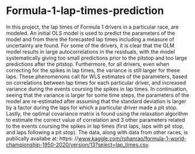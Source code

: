 # Formula-1-lap-times-prediction
In this project, the lap times of Formula 1 drivers in a particular race, are modeled. An initial OLS model is used to predict the parameters of the model and from there the forecasted lap times including a measure of uncertainty are found. 
For some of the drivers, it is clear that the GLM model results in large autocorrelations
in the residuals, with the model systematically giving too small predictions prior to the pitstop and too large predictions after the pitstop. Furthermore, for all drivers, even when correcting for the spikes in lap times, the variance is still larger for these laps. These phenomenons call for WLS estimates of the parameters, based on correlations between lap times for each particular driver, and increased variance during the events coursing the spikes in lap times.
In continuation, seeing that the variance is larger for some time steps, the parameters of the model are re-estimated after assuming that the standard deviation is larger by a factor during the laps for which a particular driver made a pit stop.
Lastly, the optimal covariance matrix is found using the relaxation algorithm to estimate the correct value of correlation and 3 other parameters related to the events coursing the spikes in lap times (first laps, laps with pit stop, and laps following a pit stop).
The data, along with data from other races, is publically availabe at: https:
//www.kaggle.com/rohanrao/formula-1-world-championship-1950-2020/version/13?select=lap_times.csv.
